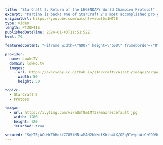 ```yaml
---
title: "StarCraft 2: Return of the LEGENDARY World Champion Protoss!"
excerpt: "PartinG is back! One of StarCraft 2's most accomplished pro gamers has returned from his military service in South Korea. He was forced to retire in 2021, but has now returned to the game. In this series from the Korean Starcraft League (KSL) he's facing off against the Chinese Terran player Coffee."
originalUrl: https://youtube.com/watch?v=aUmf0m1MT3E
type: video
length: PT30M41S
publishedDateTime: 2024-01-03T11:51:52Z
heat: 70

featuredContent: "<iframe width=\"800\" height=\"500\" frameborder=\"0\" src=\"https://www.youtube.com/embed/aUmf0m1MT3E\" allow=\"accelerometer; autoplay; encrypted-media; gyroscope; picture-in-picture\" allowfullscreen></iframe>"

provider:
  name: LowkoTV
  domain: lowko.tv
  images:
    - url: https://everyday-cc.github.io/starcraft2/assets/images/organizations/lowko.tv-50x50.jpg
      width: 50
      height: 50

topics:
  - StarCraft 2
  - Protoss

images:
  - url: https://i.ytimg.com/vi/aUmf0m1MT3E/maxresdefault.jpg
    width: 1280
    height: 720
    isCached: true

secured: "SqHT5jACuMYZ0HokfZ785tMNtwMAN2bkKofKhtb4tX/OEq97v+pnWiC+G9D9CjUWZtgrWOm016wxW3sRqIZ83GtI7LxzAc/6K3FvA5rj3bshx7XTy/u/v4mCkx5siCiNZXNglXRFRmbBNqPE00NcSI3cbfjDCxRrJ0yaWKYTY9K1H0Wz2VLMjmDCxphSOUux4IqR8akGV80nQwgDP44UNdOFM9nVhYAd9uDEegD6d65EGRpkOeoajn0ZbqnKy3uSt/BZbAAT3LMrzO2XtQEv6oAmDTZ9u5rNSdrsXNqiwecZfNvz/Q/AF92eGvCQ9ZJk9BHkJw5TVkd6XF9bvfzkCWyPf4GO854QRAvoPrgcUXtvdo849LvZY27YqpAZSB+DK+Lwl5H59F+r80b+vJk0dHRtH8zmp8OCC1uGCQlbKt8=;xavi7ywiPbt89T5OmJFIdA=="
---
```


